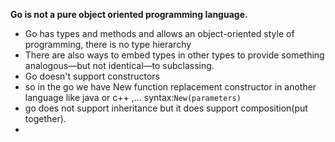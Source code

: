 **Go is not a pure object oriented programming language.**
- Go has types and methods and allows an object-oriented style of programming, there is no type hierarchy
- There are also ways to embed types in other types to provide something analogous—but not identical—to subclassing. 
- Go doesn't support constructors
- so in the go we have New function replacement constructor in another language like java or c++ ,... syntax:`New(parameters)`
- go does not support inheritance but it does support composition(put together).
- 
